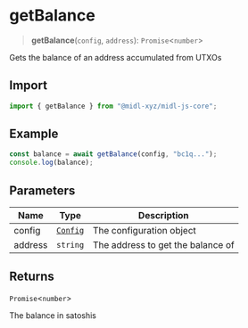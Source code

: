 # getBalance

> **getBalance**(`config`, `address`): `Promise`\<`number`\>

Gets the balance of an address accumulated from UTXOs

## Import

```ts
import { getBalance } from "@midl-xyz/midl-js-core";
```

## Example

```ts
const balance = await getBalance(config, "bc1q...");
console.log(balance);
```

## Parameters

| Name    | Type                                                         | Description                       |
| ------- | ------------------------------------------------------------ | --------------------------------- |
| config  | [`Config`](../configuration#creating-a-configuration-object) | The configuration object          |
| address | `string`                                                     | The address to get the balance of |

## Returns

`Promise`\<`number`\>

The balance in satoshis
